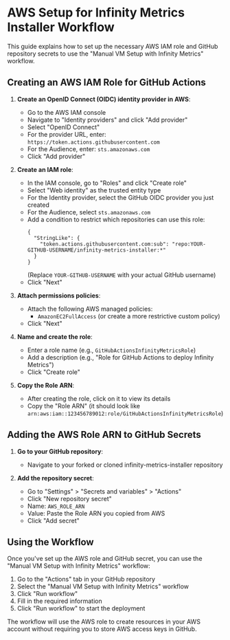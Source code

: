 # AWS Setup for Infinity Metrics Installer Workflow

This guide explains how to set up the necessary AWS IAM role and GitHub repository secrets to use the "Manual VM Setup with Infinity Metrics" workflow.

## Creating an AWS IAM Role for GitHub Actions

1. **Create an OpenID Connect (OIDC) identity provider in AWS**:
   - Go to the AWS IAM console
   - Navigate to "Identity providers" and click "Add provider"
   - Select "OpenID Connect"
   - For the provider URL, enter: `https://token.actions.githubusercontent.com`
   - For the Audience, enter: `sts.amazonaws.com`
   - Click "Add provider"

2. **Create an IAM role**:
   - In the IAM console, go to "Roles" and click "Create role"
   - Select "Web identity" as the trusted entity type
   - For the Identity provider, select the GitHub OIDC provider you just created
   - For the Audience, select `sts.amazonaws.com`
   - Add a condition to restrict which repositories can use this role:
     ```
     {
       "StringLike": {
         "token.actions.githubusercontent.com:sub": "repo:YOUR-GITHUB-USERNAME/infinity-metrics-installer:*"
       }
     }
     ```
     (Replace `YOUR-GITHUB-USERNAME` with your actual GitHub username)
   - Click "Next"

3. **Attach permissions policies**:
   - Attach the following AWS managed policies:
     - `AmazonEC2FullAccess` (or create a more restrictive custom policy)
   - Click "Next"

4. **Name and create the role**:
   - Enter a role name (e.g., `GitHubActionsInfinityMetricsRole`)
   - Add a description (e.g., "Role for GitHub Actions to deploy Infinity Metrics")
   - Click "Create role"

5. **Copy the Role ARN**:
   - After creating the role, click on it to view its details
   - Copy the "Role ARN" (it should look like `arn:aws:iam::123456789012:role/GitHubActionsInfinityMetricsRole`)

## Adding the AWS Role ARN to GitHub Secrets

1. **Go to your GitHub repository**:
   - Navigate to your forked or cloned infinity-metrics-installer repository

2. **Add the repository secret**:
   - Go to "Settings" > "Secrets and variables" > "Actions"
   - Click "New repository secret"
   - Name: `AWS_ROLE_ARN`
   - Value: Paste the Role ARN you copied from AWS
   - Click "Add secret"

## Using the Workflow

Once you've set up the AWS role and GitHub secret, you can use the "Manual VM Setup with Infinity Metrics" workflow:

1. Go to the "Actions" tab in your GitHub repository
2. Select the "Manual VM Setup with Infinity Metrics" workflow
3. Click "Run workflow"
4. Fill in the required information
5. Click "Run workflow" to start the deployment

The workflow will use the AWS role to create resources in your AWS account without requiring you to store AWS access keys in GitHub.
